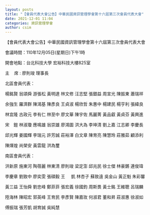 ```yaml
---
layout: posts
title: "【會員代表大會公告】中華民國資訊管理學會第十六屆第三次會員代表大會"
date: 2021-12-01 11:04
categories: 資訊管理學會
author: csim
---
```


【會員代表大會公告】中華民國資訊管理學會第十六屆第三次會員代表大會

會議時間：110年12月05日(星期日)下午1時

開會地點：台北科技大學 宏裕科技大樓825室

主    席 : 廖則竣 理事長

北區會員代表：

楊銘賢 翁頌舜 游張松 黃明達 林文修 汪志堅 張銀益 周宣光 陳振東 蕭瑞祥

余強生 羅濟群 陳鴻基 陳彥良 王貞淑 楊欣哲 朱惠中 楊建民 楊亨利 張緯良

林宜隆 古政元 李有仁 林至中 廖文華 陳宇佐 馬麗菁 黃品叡 黃貞芬 黃興進

宋　鎧 林淑瓊 應鳴雄 翁崇雄 廖鴻圖 洪大為 李坤清 劉上嘉 江志卿 李慶長

邱光輝 姜國輝 李瑞元 許芳誠 莊裕澤 白文章 陳育亮 陳慧玲 莊雅茹 顧添利

陳煇煌 尚榮安 黃雲龍 洪為璽

南區會員代表：

洪新原 施東河 陶蓓麗 林東清 廖則竣 梁定澎 邱兆民 徐士傑 林豪鏘 連俊瑋

李慶章 劉致中 廖奕雯 張碩毅 王     凱 林杏子 蘇致遠 吳金山 黃正魁 朱彩馨

黃三益 王怡舜 劉忠峰 鄭菲菲 張宏義 徐國鈞 周斯畏 黃士銘 王維聰 呂瑞麟

陸海林 陳昭宏 郭英峰 王育民 李彥賢 陳嘉玫 何淑君 董和昇 莊淑惠 徐淑如

傅振瑞 張芳凱 胡育誠 吳純慧

